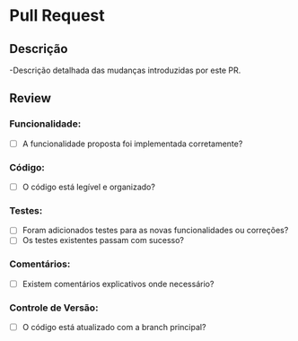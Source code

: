 # Pull Request
 
## Descrição
 
-Descrição detalhada das mudanças introduzidas por este PR.
 
## Review
 
### Funcionalidade:
 
- [ ] A funcionalidade proposta foi implementada corretamente?
 
### Código:
 
- [ ] O código está legível e organizado?
 
### Testes:
 
- [ ] Foram adicionados testes para as novas funcionalidades ou correções?
- [ ] Os testes existentes passam com sucesso?
 
### Comentários:
 
- [ ] Existem comentários explicativos onde necessário?
 
### Controle de Versão:
 
- [ ] O código está atualizado com a branch principal?